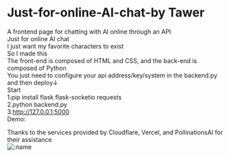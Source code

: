 # Just-for-online-AI-chat-by Tawer
A frontend page for chatting with AI online through an API<br>
Just for online AI chat<br>
I just want my favorite characters to exist<br>
So I made this<br>
The front-end is composed of HTML and CSS, and the back-end is composed of Python<br>
You just need to configure your api address/key/system in the backend.py and then deploy↓<br>
Start<br>
1.pip install flask flask-socketio requests<br>
2.python backend.py<br>
3.http://127.0.0.1:5000<br>
Demo:<br>

Thanks to the services provided by Cloudflare, Vercel, and PollinationsAI for their assistance<br>
![:name](https://count.getloli.com/@JFOCsadsfhuiasjdnih?name=JFOCsadsfhuiasjdnih&theme=kasuterura-4&padding=9&offset=0&align=top&scale=1&pixelated=0&darkmode=0)


